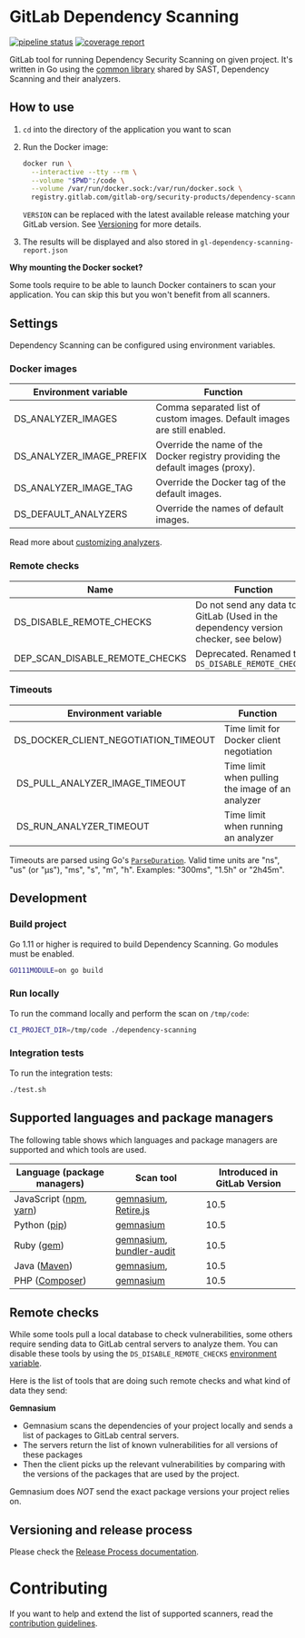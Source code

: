 # GitLab Dependency Scanning

[![pipeline status](https://gitlab.com/gitlab-org/security-products/dependency-scanning/badges/master/pipeline.svg)](https://gitlab.com/gitlab-org/security-products/dependency-scanning/commits/master)
[![coverage report](https://gitlab.com/gitlab-org/security-products/dependency-scanning/badges/master/coverage.svg)](https://gitlab.com/gitlab-org/security-products/dependency-scanning/commits/master)

GitLab tool for running Dependency Security Scanning on given project.
It's written in Go using
the [common library](https://gitlab.com/gitlab-org/security-products/analyzers/common)
shared by SAST, Dependency Scanning and their analyzers.

## How to use

1. `cd` into the directory of the application you want to scan
1. Run the Docker image:

    ```sh
    docker run \
      --interactive --tty --rm \
      --volume "$PWD":/code \
      --volume /var/run/docker.sock:/var/run/docker.sock \
      registry.gitlab.com/gitlab-org/security-products/dependency-scanning:${VERSION:-latest} /code
    ```

    `VERSION` can be replaced with the latest available release matching your GitLab version. See [Versioning](#versioning-and-release-process) for more details.

1. The results will be displayed and also stored in `gl-dependency-scanning-report.json`

**Why mounting the Docker socket?**

Some tools require to be able to launch Docker containers to scan your application. You can skip this but you won't benefit from all scanners.

## Settings

Dependency Scanning can be configured using environment variables.

### Docker images

| Environment variable         | Function |
|------------------------------|----------|
| DS_ANALYZER_IMAGES           | Comma separated list of custom images. Default images are still enabled.|
| DS_ANALYZER_IMAGE_PREFIX     | Override the name of the Docker registry providing the default images (proxy). |
| DS_ANALYZER_IMAGE_TAG        | Override the Docker tag of the default images. |
| DS_DEFAULT_ANALYZERS         | Override the names of default images. |

Read more about [customizing analyzers](./docs/analyzers.md#custom-analyzers).

### Remote checks

| Name                           | Function                                                                           |
|--------------------------------|------------------------------------------------------------------------------------|
| DS_DISABLE_REMOTE_CHECKS       | Do not send any data to GitLab (Used in the dependency version checker, see below) |
| DEP_SCAN_DISABLE_REMOTE_CHECKS | Deprecated. Renamed to `DS_DISABLE_REMOTE_CHECKS `                                 |

### Timeouts

| Environment variable                 | Function |
|--------------------------------------|----------|
| DS_DOCKER_CLIENT_NEGOTIATION_TIMEOUT | Time limit for Docker client negotiation |
| DS_PULL_ANALYZER_IMAGE_TIMEOUT       | Time limit when pulling the image of an analyzer |
| DS_RUN_ANALYZER_TIMEOUT              | Time limit when running an analyzer |

Timeouts are parsed using Go's [`ParseDuration`](https://golang.org/pkg/time/#ParseDuration).
Valid time units are "ns", "us" (or "µs"), "ms", "s", "m", "h".
Examples: "300ms", "1.5h" or "2h45m".

## Development

### Build project

Go 1.11 or higher is required to build Dependency Scanning. Go modules must be enabled.

```sh
GO111MODULE=on go build
```

### Run locally

To run the command locally and perform the scan on `/tmp/code`:

```sh
CI_PROJECT_DIR=/tmp/code ./dependency-scanning
```

### Integration tests

To run the integration tests:

```sh
./test.sh
```


## Supported languages and package managers

The following table shows which languages and package managers are supported and which tools are used.

| Language (package managers)                                                 | Scan tool                                                                                                                                 | Introduced in GitLab Version |
|-----------------------------------------------------------------------------|-------------------------------------------------------------------------------------------------------------------------------------------|------------------------------|
| JavaScript ([npm](https://www.npmjs.com/), [yarn](https://yarnpkg.com/en/)) | [gemnasium](https://gitlab.com/gitlab-org/security-products/gemnasium/general), [Retire.js](https://retirejs.github.io/retire.js)         | 10.5 |
| Python ([pip](https://pip.pypa.io/en/stable/))                              | [gemnasium](https://gitlab.com/gitlab-org/security-products/gemnasium/general)                                                            | 10.5 |
| Ruby ([gem](https://rubygems.org/))                                         | [gemnasium](https://gitlab.com/gitlab-org/security-products/gemnasium/general), [bundler-audit](https://github.com/rubysec/bundler-audit) | 10.5 |
| Java ([Maven](https://maven.apache.org/))                                   | [gemnasium](https://gitlab.com/gitlab-org/security-products/gemnasium/general),                                                           | 10.5 |
| PHP ([Composer](https://getcomposer.org/))                                  | [gemnasium](https://gitlab.com/gitlab-org/security-products/gemnasium/general)                                                            | 10.5 |

## Remote checks

While some tools pull a local database to check vulnerabilities, some others require sending data to GitLab central servers to analyze them.
You can disable these tools by using the `DS_DISABLE_REMOTE_CHECKS` [environment variable](https://docs.gitlab.com/ee/ci/variables/README.html#gitlab-ci-yml-defined-variables).

Here is the list of tools that are doing such remote checks and what kind of data they send:

**Gemnasium**

* Gemnasium scans the dependencies of your project locally and sends a list of packages to GitLab central servers.
* The servers return the list of known vulnerabilities for all versions of these packages
* Then the client picks up the relevant vulnerabilities by comparing with the versions of the packages that are used by the project.

Gemnasium does *NOT* send the exact package versions your project relies on.

## Versioning and release process

Please check the [Release Process documentation](https://gitlab.com/gitlab-org/security-products/release/blob/master/docs/release_process.md).

# Contributing

If you want to help and extend the list of supported scanners, read the
[contribution guidelines](CONTRIBUTING.md).
